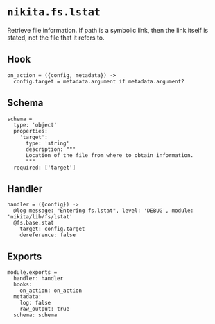 
# `nikita.fs.lstat`

Retrieve file information. If path is a symbolic link, then the link itself is
stated, not the file that it refers to.

## Hook

    on_action = ({config, metadata}) ->
      config.target = metadata.argument if metadata.argument?

## Schema

    schema =
      type: 'object'
      properties:
        'target':
          type: 'string'
          description: """
          Location of the file from where to obtain information.
          """
      required: ['target']

## Handler

    handler = ({config}) ->
      @log message: "Entering fs.lstat", level: 'DEBUG', module: 'nikita/lib/fs/lstat'
      @fs.base.stat
        target: config.target
        dereference: false

## Exports

    module.exports =
      handler: handler
      hooks:
        on_action: on_action
      metadata:
        log: false
        raw_output: true
      schema: schema
